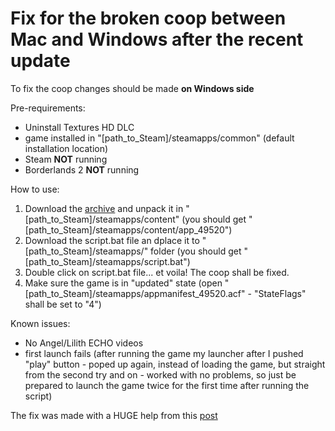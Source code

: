 # Fix for the broken coop between Mac and Windows after the recent update

To fix the coop changes should be made **on Windows side**

Pre-requirements: 
- Uninstall Textures HD DLC
- game installed in "[path_to_Steam]/steamapps/common" (default installation location)
- Steam **NOT** running
- Borderlands 2 **NOT** running

How to use:
1. Download the [archive]() and unpack it in "[path_to_Steam]/steamapps/content" (you should get "[path_to_Steam]/steamapps/content/app_49520")
2. Download the script.bat file an dplace it to "[path_to_Steam]/steamapps/" folder (you should get "[path_to_Steam]/steamapps/script.bat")
3. Double click on script.bat file... et voila! The coop shall be fixed.
4. Make sure the game is in "updated" state (open "[path_to_Steam]/steamapps/appmanifest_49520.acf" - "StateFlags" shall be set to "4")

Known issues:
- No Angel/Lilith ECHO videos 
- first launch fails (after running the game my launcher after I pushed "play" button - poped up again, instead of loading the game, but straight from the second try and on - worked with no problems, so just be prepared to launch the game twice for the first time after running the script)

The fix was made with a HUGE help from this [post](https://steamcommunity.com/sharedfiles/filedetails/?id=1086279994)
